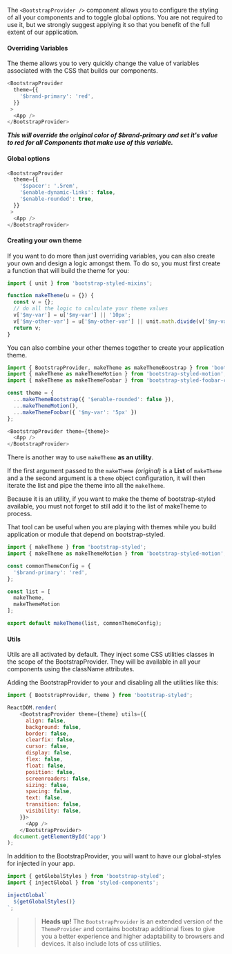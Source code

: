 The `<BootstrapProvider />` component allows you to configure the styling of all your components and to toggle global options. You are not required to use it, but we strongly suggest applying it so that you benefit of the full extent of our application.

#### **Overriding Variables**

The theme allows you to very quickly change the value of variables associated with the CSS that builds our components.

```js static
<BootstrapProvider
  theme={{
    '$brand-primary': 'red',
  }}
 >
  <App />
</BootstrapProvider>
```

___This will override the original color of $brand-primary and set it's value to red for all Components that make use of this variable.___

#### **Global options**

```js static
<BootstrapProvider
  theme={{
    '$spacer': '.5rem',
    '$enable-dynamic-links': false,
    '$enable-rounded': true,
  }}
 >
  <App />
</BootstrapProvider>
```

#### **Creating your own theme**

If you want to do more than just overriding variables, you can also create your own and design a logic amongst them. To do so, you must first create a function that will build the theme for you:

```js static
import { unit } from 'bootstrap-styled-mixins';

function makeTheme(u = {}) {
  const v = {};
  // do all the logic to calculate your theme values
  v['$my-var'] = u['$my-var'] || '10px';
  v['$my-other-var'] = u['$my-other-var'] || unit.math.divide(v['$my-var'], 2);
  return v;
}
```

You can also combine your other themes together to create your application theme.

```js static
import { BootstrapProvider, makeTheme as makeThemeBoostrap } from 'bootstrap-styled';
import { makeTheme as makeThemeMotion } from 'bootstrap-styled-motion';
import { makeTheme as makeThemeFoobar } from 'bootstrap-styled-foobar-components';

const theme = {
  ...makeThemeBootstrap({ '$enable-rounded': false }),
  ...makeThemeMotion(),
  ...makeThemeFoobar({ '$my-var': '5px' })
};

<BootstrapProvider theme={theme}>
  <App />
</BootstrapProvider>
```

There is another way to use `makeTheme` **as an utility**.

If the first argument passed to the `makeTheme` *(original)* is a **List** of `makeTheme`  
and a the second argument is a `theme` object configuration, it will then iterate the list and pipe the theme into all the `makeTheme`.

Because it is an utility, if you want to make the theme of bootstrap-styled available, you must not forget to still add it to the list of makeTheme to process.

That tool can be useful when you are playing with themes while you build application or module that depend on bootstrap-styled.


```js static
import { makeTheme } from 'bootstrap-styled';
import { makeTheme as makeThemeMotion } from 'bootstrap-styled-motion';

const commonThemeConfig = {
  '$brand-primary': 'red',
};

const list = [
  makeTheme,
  makeThemeMotion
];

export default makeTheme(list, commonThemeConfig);
```


#### **Utils**

Utils are all activated by default. They inject some CSS utilities classes in the scope of the BootstrapProvider. They will be available in all your components using the className attributes.

Adding the BootstrapProvider to your and disabling all the utilities like this:

```js static
import { BootstrapProvider, theme } from 'bootstrap-styled';

ReactDOM.render(
    <BootstrapProvider theme={theme} utils={{
      align: false,
      background: false,
      border: false,
      clearfix: false,
      cursor: false,
      display: false,
      flex: false,
      float: false,
      position: false,
      screenreaders: false,
      sizing: false,
      spacing: false,
      text: false,
      transition: false,
      visibility: false,
    }}>
      <App />
    </BootstrapProvider>
  document.getElementById('app')
);
```

In addition to the BootstrapProvider, you will want to have our global-styles for injected in your app.

```js static
import { getGlobalStyles } from 'bootstrap-styled';
import { injectGlobal } from 'styled-components';

injectGlobal`
  ${getGlobalStyles()}
`;
```

> > **Heads up!** The `BootstrapProvider` is an extended version of the `ThemeProvider` and contains bootstrap additional fixes to give you a better experience and higher adaptability to browsers and devices. It also include lots of css utilities.
